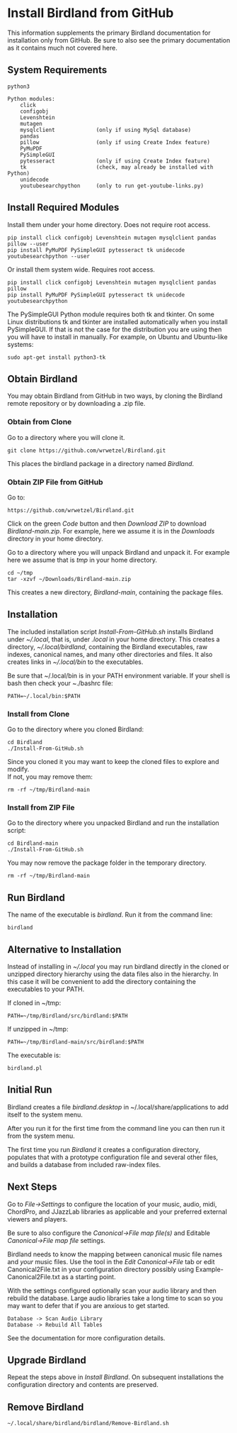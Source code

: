 # Install Birdland from GitHub

This information supplements the primary Birdland documentation for
installation only from GitHub. Be sure to also see the primary
documentation as it contains much not covered here.

## System Requirements
```
python3

Python modules:
    click
    configobj
    Levenshtein
    mutagen
    mysqlclient             (only if using MySql database)
    pandas
    pillow                  (only if using Create Index feature)
    PyMuPDF
    PySimpleGUI
    pytesseract             (only if using Create Index feature)
    tk                      (check, may already be installed with Python)
    unidecode
    youtubesearchpython     (only to run get-youtube-links.py)
```

## Install Required Modules

Install them under your home directory. Does not require root access.
```
pip install click configobj Levenshtein mutagen mysqlclient pandas pillow --user
pip install PyMuPDF PySimpleGUI pytesseract tk unidecode youtubesearchpython --user
```

Or install them system wide. Requires root access.
```
pip install click configobj Levenshtein mutagen mysqlclient pandas pillow 
pip install PyMuPDF PySimpleGUI pytesseract tk unidecode youtubesearchpython
```

The PySimpleGUI Python module requires both tk and tkinter.
On some Linux distributions tk and tkinter are installed automatically when you install PySimpleGUI. If that is not
the case for the distribution you are using then you will have to install in manually. For example, on Ubuntu
and Ubuntu-like systems:
```
sudo apt-get install python3-tk
```

## Obtain Birdland
You may obtain Birdland from GitHub in two ways, by cloning the Birdland remote repository or by downloading
a .zip file.

### Obtain from Clone
Go to a directory where you will clone it.
```
git clone https://github.com/wrwetzel/Birdland.git
```
This places the birdland package in a directory named *Birdland*.

### Obtain ZIP File from GitHub
Go to: 
```
https://github.com/wrwetzel/Birdland.git
```
Click on the green *Code* button and then *Download ZIP* to download *Birdland-main.zip*. For example,
here we assume it is in the *Downloads* directory in your home directory.

Go to a directory where you will unpack Birdland and unpack it. For example here we assume that is
*tmp* in your home directory.
```
cd ~/tmp
tar -xzvf ~/Downloads/Birdland-main.zip
```
This creates a new directory, *Birdland-main*, containing the package files.                         

## Installation

The included installation script *Install-From-GitHub.sh* installs
Birdland under *~/.local*, that is, under *.local* in your home directory.  This
creates a directory, *~/.local/birdland*, containing the Birdland executables, raw indexes, canonical
names, and many other directories and files.  It also creates links in *~/.local/bin* to the
executables.

Be sure that ~/.local/bin is in your PATH environment variable. If your shell is bash then
check your ~./bashrc file:

```
PATH=~/.local/bin:$PATH
```

### Install from Clone
Go to the directory where you cloned Birdland:
```
cd Birdland
./Install-From-GitHub.sh
```
Since you cloned it you may want to keep the cloned files to explore and modify.       
If not, you may remove them:
```
rm -rf ~/tmp/Birdland-main
```

### Install from ZIP File

Go to the directory where you unpacked Birdland and run the installation script:
```
cd Birdland-main
./Install-From-GitHub.sh
```
You may now remove the package folder in the temporary directory.
```
rm -rf ~/tmp/Birdland-main
```

## Run Birdland
The name of the executable is *birdland*. Run it from the command line:

```
birdland
```

## Alternative to Installation
Instead of installing in *~/.local* you may run birdland directly in the cloned or
unzipped directory hierarchy using the data files also in the hierarchy. In this
case it will be convenient to add the directory containing the executables to your
PATH. 

If cloned in ~/tmp:
```
PATH=~/tmp/Birdland/src/birdland:$PATH
```

If unzipped in ~/tmp:
```
PATH=~/tmp/Birdland-main/src/birdland:$PATH
```

The executable is:
```
birdland.pl
```

## Initial Run
Birdland creates a file *birdland.desktop* in
~/.local/share/applications to add itself to the system menu. 

After you run it for the first time from the command line you can then run it
from the system menu. 

The first time you run *Birdland* it
creates a configuration directory, populates
that with a prototype configuration file and several other files, and builds
a database from included raw-index files.

## Next Steps

Go to *File->Settings* to configure the location of your music, audio, midi, ChordPro,
and JJazzLab libraries as applicable and your preferred external viewers and players.

Be sure to also configure the *Canonical->File map file(s)* and
Editable *Canonical->File map file* settings.

Birdland needs to know the mapping between canonical music file names and *your* music files.
Use the tool in the *Edit Canonical->File* tab or
edit Canonical2File.txt in your configuration directory possibly using Example-Canonical2File.txt
as a starting point.

With the settings configured optionally scan your audio library and then rebuild the database.
Large audio libraries take a long time to scan so you may want to defer that if you are anxious
to get started.
```
Database -> Scan Audio Library
Database -> Rebuild All Tables
```

See the documentation for more configuration details.


## Upgrade Birdland
Repeat the steps above in *Install Birdland*. On subsequent installations the configuration directory
and contents are preserved.

## Remove Birdland
```
~/.local/share/birdland/birdland/Remove-Birdland.sh
```
